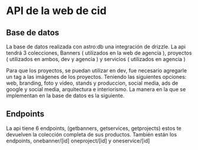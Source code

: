 # API de la web de cid

## Base de datos

La base de datos realizada con astro:db una integración de drizzle. 
La api tendrá 3 colecciones, Banners ( utilizados en la web de agencia ), proyectos ( utilizados en ambos, dev y agencia ) y servicios ( utilizados en agencia )

Para que los proyectos, se puedan utilizar en dev, fue necesario agregarle un tag a las imágenes de los proyectos. Teniendo las siguientes opciones: web, branding, foto y video, stands y produccion, social media, ads de google y social media, arquitectura e interiorismo. La manera en la que se implementan en la base de datos es la siguiente.

## Endpoints
La api tiene 6 endpoints, (getbanners, getservices, getprojects) estos te devuelven la colección completa de sus productos. También están los endpoints, onebanner/[id] oneproject/[id] y oneservice/[id]
